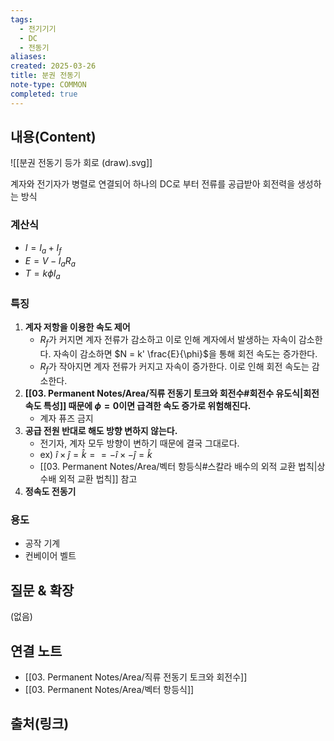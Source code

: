 ```yaml
---
tags:
  - 전기기기
  - DC
  - 전동기
aliases: 
created: 2025-03-26
title: 분권 전동기
note-type: COMMON
completed: true
---
```


## 내용(Content)

![[분권 전동기 등가 회로 (draw).svg]]

계자와 전기자가 병렬로 연결되어 하나의 DC로 부터 전류를 공급받아 회전력을 생성하는 방식

### 계산식

- $I = I_{a} + I_{f}$
- $E = V - I_{a}R_{a}$
- $T = k \phi I_{a}$

### 특징

1. **계자 저항을 이용한 속도 제어**
	- $R_{f}$가 커지면 계자 전류가 감소하고 이로 인해 계자에서 발생하는 자속이 감소한다. 자속이 감소하면 $N = k' \frac{E}{\phi}$을 통해 회전 속도는 증가한다.
	- $R_{f}$가 작아지면 계자 전류가 커지고 자속이 증가한다. 이로 인해 회전 속도는 감소한다.
2. **[[03. Permanent Notes/Area/직류 전동기 토크와 회전수#회전수 유도식|회전 속도 특성]] 때문에 $\phi = 0$이면 급격한 속도 증가로 위험해진다.**
	- 계자 퓨즈 금지
3. **공급 전원 반대로 해도 방향 변하지 않는다.**
	- 전기자, 계자 모두 방향이 변하기 때문에 결국 그대로다. 
	- ex) $\hat{i} \times \hat{j} = \hat{k} == -\hat{i} \times -\hat{j} = \hat{k}$ 
	- [[03. Permanent Notes/Area/벡터 항등식#스칼라 배수의 외적 교환 법칙|상수배 외적 교환 법칙]] 참고
4. **정속도 전동기**

### 용도

- 공작 기계
- 컨베이어 벨트

## 질문 & 확장

(없음)

## 연결 노트

- [[03. Permanent Notes/Area/직류 전동기 토크와 회전수]]
- [[03. Permanent Notes/Area/벡터 항등식]]
## 출처(링크)

